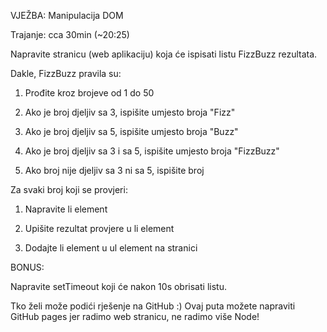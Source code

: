 VJEŽBA: Manipulacija DOM

Trajanje: cca 30min (~20:25)


Napravite stranicu (web aplikaciju) koja će ispisati listu FizzBuzz rezultata.


Dakle, FizzBuzz pravila su:

1. Prođite kroz brojeve od 1 do 50

2. Ako je broj djeljiv sa 3, ispišite umjesto broja "Fizz"

3. Ako je broj djeljiv sa 5, ispišite umjesto broja "Buzz"

4. Ako je broj djeljiv sa 3 i sa 5, ispišite umjesto broja "FizzBuzz"

5. Ako broj nije djeljiv sa 3 ni sa 5, ispišite broj


Za svaki broj koji se provjeri:

1. Napravite li element

2. Upišite rezultat provjere u li element

3. Dodajte li element u ul element na stranici


BONUS:

Napravite setTimeout koji će nakon 10s obrisati listu.


Tko želi može podići rješenje na GitHub :) Ovaj puta možete napraviti GitHub pages jer radimo web stranicu, ne radimo više Node!